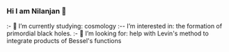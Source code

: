 ### Hi I am Nilanjan 👋



:- 🔭 I’m currently studying: cosmology
:--  I’m interested in: the formation of primordial black holes.
:- 👯 I’m looking for: help with Levin's method to integrate products of Bessel's functions

